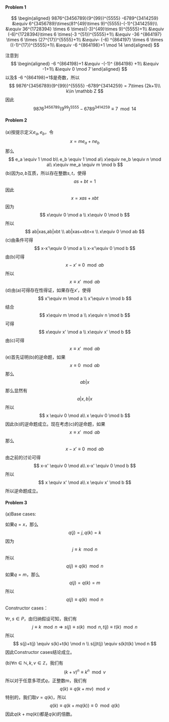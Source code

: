 #### Problem 1

$$
\begin{aligned}
9876^{3456789}(9^{99})^{5555} -6789^{3414259}
&\equiv 6^{3456789}\times(81^{49}\times 9)^{5555}-(-1)^{3414259}\\
&\equiv 36^{1728394} \times 6 \times((-3)^{49}\times 9)^{5555}+1\\
&\equiv (-6)^{1728394}\times 6 \times(-3 ^{51})^{5555}+1\\
&\equiv -36 ^{864197} \times 6 \times (27^{17})^{5555}+1\\
&\equiv- (-6) ^{864197} \times 6  \times ((-1)^{17})^{5555}+1\\
&\equiv -6 ^{864198}+1 \mod 14
\end{aligned}
$$

注意到
$$
\begin{aligned}
 -6 ^{864198}+1
&\equiv -(-1)^ {864198} +1\\
&\equiv -1+1\\
&\equiv 0 \mod 7
\end{aligned}
$$
以及$ -6 ^{864198}+1$是奇数，所以
$$
9876^{3456789}(9^{99})^{5555} -6789^{3414259} = 7\times (2k+1)\\
k\in \mathbb Z
$$
因此
$$
9876^{3456789}(9^{99})^{5555} -6789^{3414259} \equiv 7 \mod 14
$$



#### Problem 2

(a)按提示定义$e_a, e_b$，令
$$
x= me_a +ne_b
$$
那么
$$
e_a \equiv 1 \mod b\\
e_b \equiv 1 \mod a\\
x\equiv ne_b \equiv n \mod a\\
x\equiv me_a \equiv m \mod b
$$
(b)因为$a,b$互质，所以存在整数$s,t$，使得
$$
as+bt =1
$$
因此
$$
x= xas+xbt
$$
因为
$$
x\equiv 0 \mod  a \\
x\equiv 0 \mod  b
$$
所以
$$
ab|xas,ab|xbt \\
ab|xas+xbt=x \\
x\equiv 0 \mod ab
$$
(c)由条件可得
$$
x-x'\equiv 0 \mod a \\
x-x'\equiv 0 \mod b
$$
由(b)可得
$$
x-x'\equiv 0 \mod ab
$$
所以
$$
x\equiv x' \mod ab
$$
(d)由(a)可得存在性得证，如果存在$x'$，使得
$$
x'\equiv m \mod  a \\
x'\equiv n \mod  b
$$
结合
$$
x\equiv m \mod  a \\
x\equiv n \mod  b
$$
可得
$$
x\equiv x' \mod  a \\
x\equiv x' \mod  b
$$
由(c)可得
$$
x\equiv x' \mod ab
$$
(e)首先证明(b)的逆命题，如果
$$
x \equiv 0 \mod ab
$$
那么
$$
ab|x
$$
那么显然有
$$
a|x ,b|x
$$
所以
$$
x \equiv 0 \mod a\\
x \equiv 0 \mod b
$$
因此(b)的逆命题成立。现在考虑(c)的逆命题，如果
$$
x\equiv x' \mod ab
$$
那么
$$
x-x' \equiv 0 \mod ab
$$
由之前的讨论可得
$$
x-x' \equiv 0 \mod a\\
x-x' \equiv 0 \mod b
$$
所以
$$
x \equiv x' \mod a\\
x \equiv x' \mod b
$$
所以逆命题成立。



#### Problem 3

(a)Base cases:

如果$q=x$，那么
$$
q(j)=j, q(k)=k
$$
因为
$$
j \equiv k \mod n
$$
所以
$$
q(j)\equiv q(k) \mod n
$$
如果$q=m$，那么
$$
q(j) =q(k)=m
$$
所以
$$
q(j)\equiv q(k) \mod n
$$
Constructor cases：

$\forall r,s \in P$，由归纳假设可知，我们有
$$
j\equiv k \mod n \Rightarrow   s(j)\equiv s(k) \mod n ,t(j)\equiv t(k) \mod n
$$
所以
$$
s(j)+t(j) \equiv  s(k)+t(k) \mod n \\
s(j)t(j) \equiv  s(k)t(k) \mod n
$$
因此Constructor cases结论成立。

(b)$\forall n \in \mathbb N, k,v \in \mathbb Z​$，我们有
$$
(k+v)^n \equiv k^n \mod v
$$
所以对于任意多项式$q​$，正整数$m​$，我们有
$$
q(k)\equiv q(k+mv) \mod v
$$
特别的，我们取$v=q(k)​$，所以
$$
q(k)\equiv q(k+m q(k)) \equiv 0 \mod q(k)
$$
因此$q(k+m q(k))$都是$q(k)$的倍数。

